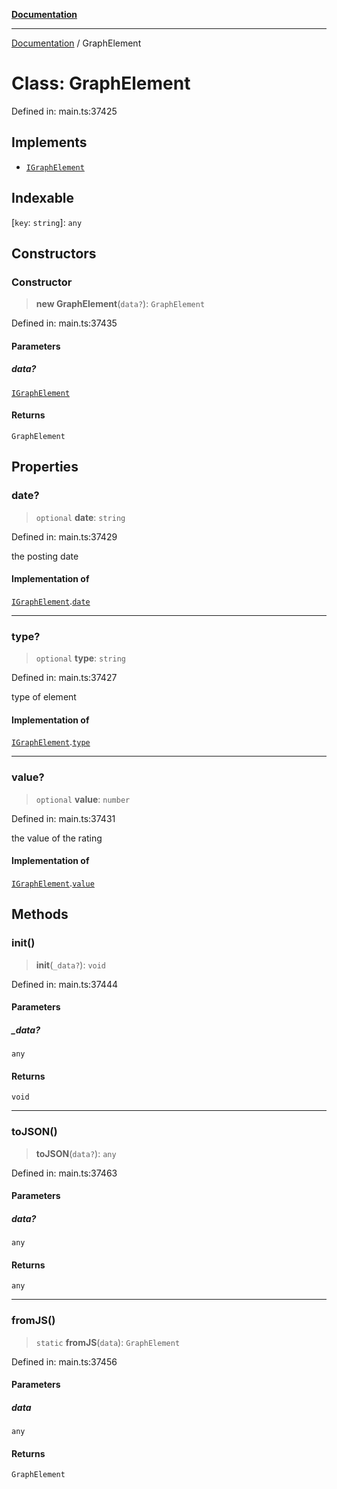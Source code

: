 [**Documentation**](../README.md)

***

[Documentation](../README.md) / GraphElement

# Class: GraphElement

Defined in: main.ts:37425

## Implements

- [`IGraphElement`](../interfaces/IGraphElement.md)

## Indexable

\[`key`: `string`\]: `any`

## Constructors

### Constructor

> **new GraphElement**(`data?`): `GraphElement`

Defined in: main.ts:37435

#### Parameters

##### data?

[`IGraphElement`](../interfaces/IGraphElement.md)

#### Returns

`GraphElement`

## Properties

### date?

> `optional` **date**: `string`

Defined in: main.ts:37429

the posting date

#### Implementation of

[`IGraphElement`](../interfaces/IGraphElement.md).[`date`](../interfaces/IGraphElement.md#date)

***

### type?

> `optional` **type**: `string`

Defined in: main.ts:37427

type of element

#### Implementation of

[`IGraphElement`](../interfaces/IGraphElement.md).[`type`](../interfaces/IGraphElement.md#type)

***

### value?

> `optional` **value**: `number`

Defined in: main.ts:37431

the value of the rating

#### Implementation of

[`IGraphElement`](../interfaces/IGraphElement.md).[`value`](../interfaces/IGraphElement.md#value)

## Methods

### init()

> **init**(`_data?`): `void`

Defined in: main.ts:37444

#### Parameters

##### \_data?

`any`

#### Returns

`void`

***

### toJSON()

> **toJSON**(`data?`): `any`

Defined in: main.ts:37463

#### Parameters

##### data?

`any`

#### Returns

`any`

***

### fromJS()

> `static` **fromJS**(`data`): `GraphElement`

Defined in: main.ts:37456

#### Parameters

##### data

`any`

#### Returns

`GraphElement`
